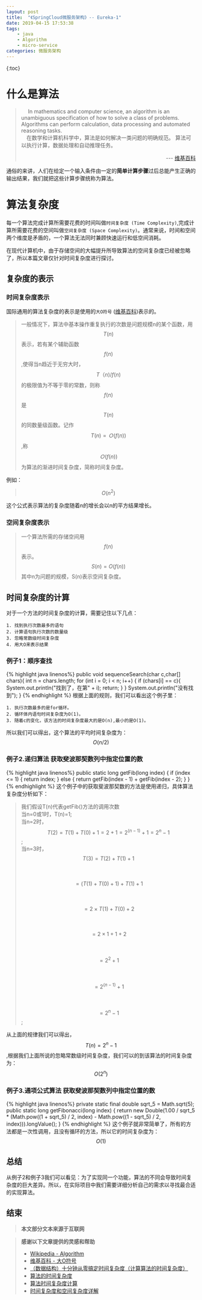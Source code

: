```yaml
---
layout: post
title:  "《SpringCloud微服务架构》-- Eureka-1"
date: 2019-04-15 17:53:38
tags:
    - java
    - Algorithm
    - micro-service
categories: 微服务架构
---
```


{:toc}

# 什么是算法
>&emsp; In mathematics and computer science, an algorithm is an unambiguous specification of how to solve a class of problems. Algorithms can perform calculation, data processing and automated reasoning tasks.  
>&emsp;在数学和计算机科学中，算法是如何解决一类问题的明确规范。 算法可以执行计算，数据处理和自动推理任务。
><p align="right">--- <a href="https://en.wikipedia.org/wiki/Algorithm">维基百科</a></p>

通俗的来讲，人们在给定一个输入条件由一定的**简单计算步骤**过后总能产生正确的输出结果，我们就把这些计算步骤统称为算法。

# 算法复杂度
每一个算法完成计算所需要花费的时间叫做`时间复杂度 (Time Complexity)`,完成计算所需要花费的空间叫做`空间复杂度 (Space Complexity)`。通常来说，时间和空间两个维度是矛盾的，一个算法无法同时兼顾快速运行和低空间消耗。

在现代计算机中，由于存储空间的大幅提升所导致算法的空间复杂度已经被忽略了，所以本篇文章仅针对时间复杂度进行探讨。

<!--more-->

## 复杂度的表示
### 时间复杂度表示
国际通用的算法复杂度的表示是使用的`大O符号` ([维基百科](https://zh.wikipedia.org/wiki/%E5%A4%A7O%E7%AC%A6%E5%8F%B7))表示的。

>一般情况下，算法中基本操作重复执行的次数是问题规模n的某个函数，用$$T(n)$$表示，若有某个辅助函数$$f(n)$$,使得当n趋近于无穷大时，$$T（n)/f(n)$$的极限值为不等于零的常数，则称$$f(n)$$是$$T(n)$$的同数量级函数。记作$$T(n)=Ｏ(f(n))$$,称$$Ｏ(f(n))$$ 为算法的渐进时间复杂度，简称时间复杂度。

例如：
>  $$O(n^2)$$

这个公式表示算法的复杂度随着n的增长会以n的平方结果增长。


### 空间复杂度表示
>一个算法所需的存储空间用$$f(n)$$表示。$$S(n)=O(f(n))$$其中n为问题的规模，S(n)表示空间复杂度。

## 时间复杂度的计算
对于一个方法的时间复杂度的计算，需要记住以下几点：

	1. 找到执行次数最多的语句
	2. 计算语句执行次数的数量级
	3. 忽略常数级时间复杂度
	4. 用大O来表示结果  

### 例子1：顺序查找
{% highlight java linenos%}
public void sequenceSearch(char c,char[] chars){
	int n = chars.length;
    for (int i = 0; i < n; i++) {
        if (chars[i] == c){
            System.out.println("找到了，在第" + i);
            return;
        }
    }
    System.out.println("没有找到");
}
{% endhighlight %}
根据上面的规则，我们可以看出这个例子里：

	1. 执行次数最多的是for循环。
	2. 循环体内语句时间复杂度为O(1)。
	3. 随着c的变化，该方法的时间复杂度最大的是O(n),最小的是O(1)。

所以我们可以得出，这个算法的平均时间复杂度为：$$O(n/2)$$

### 例子2.递归算法 获取斐波那契数列中指定位置的数
{% highlight java linenos%}
public static long getFib(long index) {
    if (index <= 1) {
        return index;
    } else {
        return getFib(index - 1) + getFib(index - 2);
    }
}
{% endhighlight %}
这个例子中的获取斐波那契数的方法是使用递归，具体算法复杂度分析如下：

>我们假设T(n)代表getFib()方法的调用次数  
> 当n=0或1时，T(n)=1;  
> 当n=2时，$$T(2)=T(1)+T(0)+1=2+1=2^(n-1)+1=2^n-1$$;  
> 当n=3时，  
> $$T(3)=T(2)+T(1)+1$$  
> &emsp;&emsp;$$=(T(1)+T(0)+1)+T(1)+1$$  
> &emsp;&emsp;$$=2\times T(1)+T(0)+2$$   
> &emsp;&emsp;$$=2\times 1+1+2$$  
> &emsp;&emsp;$$=2^2+1$$  
> &emsp;&emsp;$$=2^(n-1)+1$$  
> &emsp;&emsp;$$=2^n-1$$;  

从上面的规律我们可以得出，$$T(n)=2^n-1$$,根据我们上面所说的忽略常数级时间复杂度，我们可以的到该算法的时间复杂度为：$$O(2^n)$$


### 例子3.通项公式算法 获取斐波那契数列中指定位置的数
{% highlight java linenos%}
private static final double sqrt_5 = Math.sqrt(5);
public static long getFibonacci(long index) {
    return new Double(1.00 / sqrt_5 * (Math.pow((1 + sqrt_5) / 2, index) - Math.pow((1 - sqrt_5) / 2, index))).longValue();
}
{% endhighlight %}
这个例子就非常简单了，所有的方法都是一次性调用，且没有循环的方法，所以它的时间复杂度为：$$O(1)$$

## 总结
从例子2和例子3我们可以看见：为了实现同一个功能，算法的不同会导致时间复杂度的巨大差异。所以，在实际项目中我们需要详细分析自己的需求以寻找最合适的实现算法。

## 结束

>**本文部分文本来源于互联网**

>**感谢以下文章提供的灵感和帮助**  
> - [Wikipedia - Algorithm](https://en.wikipedia.org/wiki/Algorithm)  
> - [维基百科 - 大O符号](https://zh.wikipedia.org/wiki/%E5%A4%A7O%E7%AC%A6%E5%8F%B7)
> - [（数据结构）十分钟从零搞定时间复杂度（计算算法的时间复杂度）](http://www.jianshu.com/p/f4cca5ce055a)  
> - [算法的时间复杂度](https://www.guokr.com/blog/68001/)  
> - [算法时间复杂度计算](http://www.jianshu.com/p/99bac69fdd97)  
> - [时间复杂度和空间复杂度详解](http://blog.csdn.net/booirror/article/details/7707551/)
